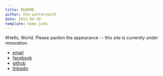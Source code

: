 ```yaml
---
title: README
author: the-wintersmith
date: 2013-04-30
template: home.jade
---
```

#Hello, World.
Please pardon the appearance -- this site is currently under renovation. 

* [email](mailto:nook@harquail.com) 
* [facebook](http://facebook.com/scribam)
* [github](http://github.com/harquail)
* [linkedin](http://www.linkedin.com/in/harquail)